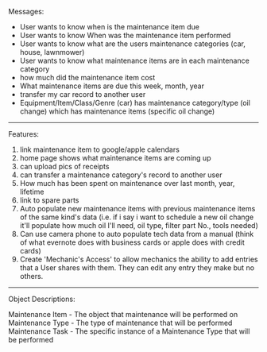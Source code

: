 Messages:

- User wants to know when is the maintenance item due
- User wants to know When was the maintenance item performed
- User wants to know what are the users maintenance categories (car, house, lawnmower)
- User wants to know what maintenance items are in each maintenance category
- how much did the maintenance item cost
- What maintenance items are due this week, month, year
- transfer my car record to another user
- Equipment/Item/Class/Genre (car) has maintenance category/type (oil change) which has maintenance items (specific oil change)

-----------------------------------------------------------------------------------------------------------------------------------------------------------------------------------------

Features:
1) link maintenance item to google/apple calendars
2) home page shows what maintenance items are coming up
3) can upload pics of receipts
4) can transfer a maintenance category's record to another user
5) How much has been spent on maintenance over last month, year, lifetime
6) link to spare parts
7) Auto populate new maintenance items with previous maintenance items of the same kind's data (i.e. if i say i want to schedule a new oil change it'll populate how much oil I'll need, oil type, filter part No., tools needed)
8) Can use camera phone to auto populate tech data from a manual (think of what evernote does with business cards or apple does with credit cards)
9) Create 'Mechanic's Access' to allow mechanics the ability to add entries that a User shares with them. They can edit any entry they make but no others.

-----------------------------------------------------------------------------------------------------------------------------------------------------------------------------------------

Object Descriptions:

Maintenance Item - The object that maintenance will be performed on
Maintenance Type - The type of maintenance that will be performed
Maintenance Task - The specific instance of a Maintenance Type that will be performed